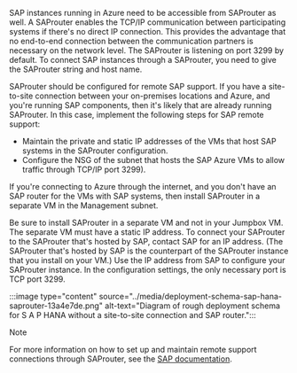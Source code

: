 SAP instances running in Azure need to be accessible from SAProuter as well. A SAProuter enables the TCP/IP communication between participating systems if there's no direct IP connection. This provides the advantage that no end-to-end connection between the communication partners is necessary on the network level. The SAProuter is listening on port 3299 by default. To connect SAP instances through a SAProuter, you need to give the SAProuter string and host name.

SAProuter should be configured for remote SAP support. If you have a site-to-site connection between your on-premises locations and Azure, and you're running SAP components, then it's likely that are already running SAProuter. In this case, implement the following steps for SAP remote support:

- Maintain the private and static IP addresses of the VMs that host SAP systems in the SAProuter configuration.
- Configure the NSG of the subnet that hosts the SAP Azure VMs to allow traffic through TCP/IP port 3299).

If you're connecting to Azure through the internet, and you don't have an SAP router for the VMs with SAP systems, then install SAProuter in a separate VM in the Management subnet.

Be sure to install SAProuter in a separate VM and not in your Jumpbox VM. The separate VM must have a static IP address. To connect your SAProuter to the SAProuter that's hosted by SAP, contact SAP for an IP address. (The SAProuter that's hosted by SAP is the counterpart of the SAProuter instance that you install on your VM.) Use the IP address from SAP to configure your SAProuter instance. In the configuration settings, the only necessary port is TCP port 3299.

:::image type="content" source="../media/deployment-schema-sap-hana-saprouter-13a4e7de.png" alt-text="Diagram of rough deployment schema for S A P HANA without a site-to-site connection and SAP router.":::

> [!NOTE]
> For more information on how to set up and maintain remote support connections through SAProuter, see the [SAP documentation](https://support.sap.com/en/tools/connectivity-tools/remote-support.html).
